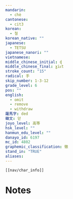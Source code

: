 ```yaml
---
mandarin:
  - chè
cantonese:
  - cit3
korean:
  - 철
korean_native: ""
japanese:
  - TETSU
japanese_nanori: ""
vietnamese:
middle_chinese_initial: ɖ
middle_chinese_final: ɣiᴇt
stroke_count: "15"
radical: 手
skip_number: 1-3-12
grade_level: 6
pos: ""
english:
  - omit
  - remove
  - withdraw
羅馬字: ded
韓文: 덛
joyo_level: 高等
hsk_level: ""
hanmun_edu_level: ""
danayo_id: 6197
mc_id: 4802
graphemic_classification: 徹
stand_in: "TRUE"
aliases:
---
```

```meta-bind-embed
[[nav/char_info]]
```

# Notes

